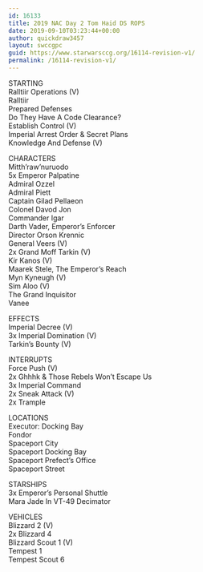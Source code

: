 ```yaml
---
id: 16133
title: 2019 NAC Day 2 Tom Haid DS ROPS
date: 2019-09-10T03:23:44+00:00
author: quickdraw3457
layout: swccgpc
guid: https://www.starwarsccg.org/16114-revision-v1/
permalink: /16114-revision-v1/
---
```

STARTING  
Ralltiir Operations (V)  
Ralltiir  
Prepared Defenses  
Do They Have A Code Clearance?  
Establish Control (V)  
Imperial Arrest Order & Secret Plans  
Knowledge And Defense (V)

CHARACTERS  
Mitth&#8217;raw&#8217;nuruodo  
5x Emperor Palpatine  
Admiral Ozzel  
Admiral Piett  
Captain Gilad Pellaeon  
Colonel Davod Jon  
Commander Igar  
Darth Vader, Emperor&#8217;s Enforcer  
Director Orson Krennic  
General Veers (V)  
2x Grand Moff Tarkin (V)  
Kir Kanos (V)  
Maarek Stele, The Emperor&#8217;s Reach  
Myn Kyneugh (V)  
Sim Aloo (V)  
The Grand Inquisitor  
Vanee

EFFECTS  
Imperial Decree (V)  
3x Imperial Domination (V)  
Tarkin&#8217;s Bounty (V)

INTERRUPTS  
Force Push (V)  
2x Ghhhk & Those Rebels Won&#8217;t Escape Us  
3x Imperial Command  
2x Sneak Attack (V)  
2x Trample

LOCATIONS  
Executor: Docking Bay  
Fondor  
Spaceport City  
Spaceport Docking Bay  
Spaceport Prefect&#8217;s Office  
Spaceport Street

STARSHIPS  
3x Emperor&#8217;s Personal Shuttle  
Mara Jade In VT-49 Decimator

VEHICLES  
Blizzard 2 (V)  
2x Blizzard 4  
Blizzard Scout 1 (V)  
Tempest 1  
Tempest Scout 6
